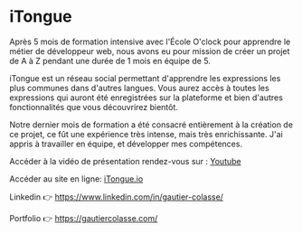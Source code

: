 # iTongue

Après 5 mois de formation intensive avec l'École O'clock pour apprendre le métier de développeur web, nous avons eu pour mission de créer un projet de A à Z pendant une durée de 1 mois en équipe de 5.

iTongue est un réseau social permettant d'apprendre les expressions les plus communes dans d'autres langues. Vous aurez accès à toutes les expressions qui auront été enregistrées sur la plateforme et bien d'autres fonctionnalités que vous découvrirez bientôt.

Notre dernier mois de formation a été consacré entièrement à la création de ce projet, ce fût une expérience très intense, mais très enrichissante. J'ai appris à travailler en équipe, et développer mes compétences.

Accéder à la vidéo de présentation rendez-vous sur : [Youtube](https://www.youtube.com/watch?v=gFhX1y1v8GQ&t=1s)

Accéder au site en ligne: [iTongue.io](https://itongue.io/)

Linkedin 👉 https://www.linkedin.com/in/gautier-colasse/

Portfolio 👉 https://gautiercolasse.com/
